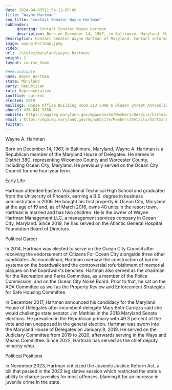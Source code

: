 ```yaml
---
date: 2024-04-03T11:54:12-05:00
title: "Wayne Hartman"
seo_title: "contact Senator Wayne Hartman"
subheader:
     greeting: Contact Senator Wayne Hartman
     description: Born on December 14, 1967, in Baltimore, Maryland, Wayne A. Hartman is a Republican member of the Maryland House of Delegates. He serves in District 38C, representing Wicomico County and Worcester County, including Ocean City, Maryland.
description: Contact Senator Wayne Hartman of Maryland. Contact information for Wayne Hartman includes email address, phone number, and mailing address.
image: wayne-hartman.jpeg
video:
url:  /states/maryland/wayne-hartman/
weight: 1
layout: course_home

####candidate
name: Wayne Hartman
state: Maryland
party: Republican
role: Representative
inoffice: current
elected: 2019
mailing1: House Office Building Room 213 LHOB 6 Bladen Street Annapolis, MD 21401
phone1: 410-841-3356
website: https://mgaleg.maryland.gov/mgawebsite/Members/Details/hartman01/
email : https://mgaleg.maryland.gov/mgawebsite/Members/Details/hartman01/
twitter:
---
```


Wayne A. Hartman

Born on December 14, 1967, in Baltimore, Maryland, Wayne A. Hartman is a Republican member of the Maryland House of Delegates. He serves in District 38C, representing Wicomico County and Worcester County, including Ocean City, Maryland. He previously served on the Ocean City Council for one four-year term.

Early Life

Hartman attended Eastern Vocational Technical High School and graduated from the University of Phoenix, earning a B.S. degree in business administration in 2006. He bought his first property in Ocean City, Maryland at the age of 19 and, as of March 2016, owns 40 units in the resort town. Hartman is married and has two children. He is the owner of Wayne Hartman Management LLC, a management services company in Ocean City, Maryland. Since 2019, he has served on the Atlantic General Hospital Foundation Board of Directors.

Political Career

In 2014, Hartman was elected to serve on the Ocean City Council after receiving the endorsement of Citizens For Ocean City alongside three other candidates. As councilman, Hartman oversaw the construction of barrier systems on the boardwalk and the controversial refurbishment of memorial plaques on the boardwalk's benches. Hartman also served as the chairman for the Recreation and Parks Committee, as a member of the Police Commission, and on the Ocean City Noise Board. Prior to that, he sat on the ADA Committee as well as the Property Review and Enforcement Strategies for Safe Housing Committee.

In December 2017, Hartman announced his candidacy for the Maryland House of Delegates after incumbent delegate Mary Beth Carozza said she would challenge state senator Jim Mathias in the 2018 Maryland Senate elections. He prevailed in the Republican primary with 49.3 percent of the vote and ran unopposed in the general election. Hartman was sworn into the Maryland House of Delegates on January 9, 2019. He served on the Judiciary Committee from 2019 to 2020, afterwards serving in the Ways and Means Committee. Since 2022, Hartman has served as the chief deputy minority whip.

Political Positions

In November 2023, Hartman criticized the Juvenile Justice Reform Act, a bill that passed in the 2022 legislative session which restricted the state's ability to charge juveniles for most offenses, blaming it for an increase in juvenile crime in the state.
